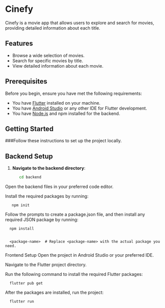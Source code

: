 # Cinefy

Cinefy is a movie app that allows users to explore and search for movies, providing detailed information about each title.

## Features

- Browse a wide selection of movies.
- Search for specific movies by title.
- View detailed information about each movie.

## Prerequisites

Before you begin, ensure you have met the following requirements:

- You have [Flutter](https://flutter.dev/docs/get-started/install) installed on your machine.
- You have [Android Studio](https://developer.android.com/studio) or any other IDE for Flutter development.
- You have [Node.js](https://nodejs.org/) and npm installed for the backend.

## Getting Started

###Follow these instructions to set up the project locally.

## Backend Setup

1. **Navigate to the backend directory**:
   ```bash
      cd backend
Open the backend files in your preferred code editor.

Install the required packages by running:

       npm init

Follow the prompts to create a package.json file, and then install any required JSON package by running:

      npm install 


      <package-name>  # Replace <package-name> with the actual package you need.


Frontend Setup
Open the project in Android Studio or your preferred IDE.

Navigate to the Flutter project directory.

Run the following command to install the required Flutter packages:

      flutter pub get

After the packages are installed, run the project:

      flutter run
